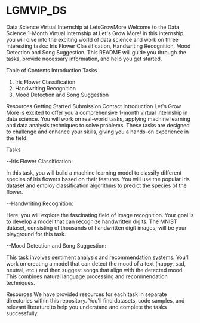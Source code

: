 # LGMVIP_DS

Data Science Virtual Internship at LetsGrowMore
Welcome to the Data Science 1-Month Virtual Internship at Let's Grow More! In this internship, you will dive into the exciting world of data science and work on three interesting tasks: Iris Flower Classification, Handwriting Recognition, Mood Detection and Song Suggestion. This README will guide you through the tasks, provide necessary information, and help you get started.

Table of Contents
Introduction
Tasks
1. Iris Flower Classification
2. Handwriting Recognition
3. Mood Detection and Song Suggestion
   
Resources
Getting Started
Submission
Contact
Introduction
Let's Grow More is excited to offer you a comprehensive 1-month virtual internship in data science. You will work on real-world tasks, applying machine learning and data analysis techniques to solve problems. These tasks are designed to challenge and enhance your skills, giving you a hands-on experience in the field.

Tasks

--Iris Flower Classification:

In this task, you will build a machine learning model to classify different species of iris flowers based on their features. You will use the popular Iris dataset and employ classification algorithms to predict the species of the flower.

--Handwriting Recognition:

Here, you will explore the fascinating field of image recognition. Your goal is to develop a model that can recognize handwritten digits. The MNIST dataset, consisting of thousands of handwritten digit images, will be your playground for this task.

--Mood Detection and Song Suggestion:

This task involves sentiment analysis and recommendation systems. You'll work on creating a model that can detect the mood of a text (happy, sad, neutral, etc.) and then suggest songs that align with the detected mood. This combines natural language processing and recommendation techniques.

Resources
We have provided resources for each task in separate directories within this repository. You'll find datasets, code samples, and relevant literature to help you understand and complete the tasks successfully.
